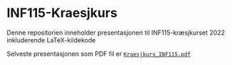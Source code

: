 # INF115-Kraesjkurs
Denne repositorien inneholder presentasjonen til INF115-kræsjkurset 2022 inkluderende LaTeX-kildekode

Selveste presentasjonen som PDF fil er [``Kraesjkurs_INF115.pdf``](https://github.com/Dabendorf/INF115-Kraesjkurs/raw/master/Kraesjkurs_INF115.pdf)
